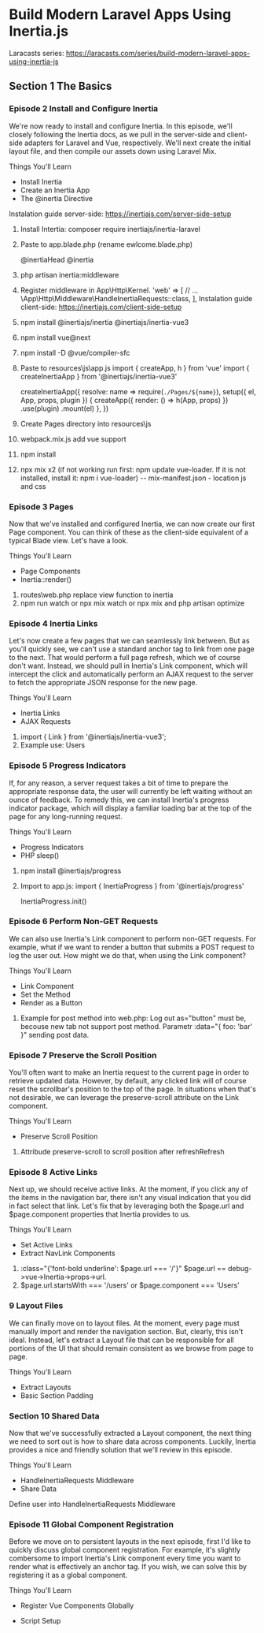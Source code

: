 # Build Modern Laravel Apps Using Inertia.js

Laracasts series: https://laracasts.com/series/build-modern-laravel-apps-using-inertia-js
## Section 1 The Basics
### Episode 2 Install and Configure Inertia
We're now ready to install and configure Inertia. In this episode, we'll closely following the Inertia docs, as we pull in the server-side and client-side adapters for Laravel and Vue, respectively. We'll next create the initial layout file, and then compile our assets down using Laravel Mix.

Things You'll Learn
- Install Inertia
- Create an Inertia App
- The @inertia Directive

Instalation guide server-side: https://inertiajs.com/server-side-setup
1. Install Intertia: composer require inertiajs/inertia-laravel
2. Paste to app.blade.php (rename ewlcome.blade.php) 
    <!DOCTYPE html>
    <html>
    <head>
        <meta charset="utf-8" />
        <meta name="viewport" content="width=device-width, initial-scale=1.0, maximum-scale=1.0" />
        <link href="{{ mix('/css/app.css') }}" rel="stylesheet" />
        <script src="{{ mix('/js/app.js') }}" defer></script>
        @inertiaHead
    </head>
    <body>
        @inertia
    </body>
    </html>
3. php artisan inertia:middleware
4. Register middleware in App\Http\Kernel.
    'web' => [
        // ...
        \App\Http\Middleware\HandleInertiaRequests::class,
    ],
Instalation guide client-side: https://inertiajs.com/client-side-setup
1. npm install @inertiajs/inertia @inertiajs/inertia-vue3
2. npm install vue@next
3. npm install -D @vue/compiler-sfc
4. Paste to resources\js\app.js
    import { createApp, h } from 'vue'
    import { createInertiaApp } from '@inertiajs/inertia-vue3'

    createInertiaApp({
    resolve: name => require(`./Pages/${name}`),
    setup({ el, App, props, plugin }) {
        createApp({ render: () => h(App, props) })
        .use(plugin)
        .mount(el)
    },
    })
5. Create Pages directory into resources\js
6. webpack.mix.js add vue support
7. npm install
8. npx mix x2 (if not working run first: npm update vue-loader. If it is not installed, install it: npm i vue-loader)
--
mix-manifest.json - location js and css
### Episode 3 Pages
Now that we've installed and configured Inertia, we can now create our first Page component. You can think of these as the client-side equivalent of a typical Blade view. Let's have a look.

Things You'll Learn
- Page Components
- Inertia::render()

1. routes\web.php replace view function to inertia
2. npm run watch or npx mix watch or npx mix and php artisan optimize
### Episode 4 Inertia Links
Let's now create a few pages that we can seamlessly link between. But as you'll quickly see, we can't use a standard anchor tag to link from one page to the next. That would perform a full page refresh, which we of course don't want. Instead, we should pull in Inertia's Link component, which will intercept the click and automatically perform an AJAX request to the server to fetch the appropriate JSON response for the new page.

Things You'll Learn
- Inertia Links
- AJAX Requests

1. import { Link } from '@inertiajs/inertia-vue3';
2. Example use: <Link href="/users">Users</Link>
### Episode 5 Progress Indicators
If, for any reason, a server request takes a bit of time to prepare the appropriate response data, the user will currently be left waiting without an ounce of feedback. To remedy this, we can install Inertia's progress indicator package, which will display a familiar loading bar at the top of the page for any long-running request.

Things You'll Learn
- Progress Indicators
- PHP sleep()

1. npm install @inertiajs/progress
2. Import to app.js:
    import { InertiaProgress } from '@inertiajs/progress'

    InertiaProgress.init()
### Episode 6 Perform Non-GET Requests
We can also use Inertia's Link component to perform non-GET requests. For example, what if we want to render a button that submits a POST request to log the user out. How might we do that, when using the Link component?

Things You'll Learn
- Link Component
- Set the Method
- Render as a Button

1. Example for post method into web.php: <Link :data="{ foo: 'bar' }" href="/logout" method="post" as="button">Log out</Link> as="button" must be, becouse new tab not support post method. Parametr :data="{ foo: 'bar' }" sending post data.
### Episode 7 Preserve the Scroll Position
You'll often want to make an Inertia request to the current page in order to retrieve updated data. However, by default, any clicked link will of course reset the scrollbar's position to the top of the page. In situations when that's not desirable, we can leverage the preserve-scroll attribute on the Link component.

Things You'll Learn
- Preserve Scroll Position

1. Attribude preserve-scroll to scroll position after refresh<Link href="/users" class="text-blue-500" preserve-scroll>Refresh</Link>
### Episode 8 Active Links
Next up, we should receive active links. At the moment, if you click any of the items in the navigation bar, there isn't any visual indication that you did in fact select that link. Let's fix that by leveraging both the $page.url and $page.component properties that Inertia provides to us.

Things You'll Learn
- Set Active Links
- Extract NavLink Components

1. :class="{'font-bold underline': $page.url === '/'}" $page.url == debug->vue->Inertia->props->url.
2. $page.url.startsWith === '/users' or $page.component === 'Users'
### 9 Layout Files
We can finally move on to layout files. At the moment, every page must manually import and render the navigation section. But, clearly, this isn't ideal. Instead, let's extract a Layout file that can be responsible for all portions of the UI that should remain consistent as we browse from page to page.

Things You'll Learn
- Extract Layouts
- Basic Section Padding
### Section 10 Shared Data
Now that we've successfully extracted a Layout component, the next thing we need to sort out is how to share data across components. Luckily, Inertia provides a nice and friendly solution that we'll review in this episode.

Things You'll Learn
- HandleInertiaRequests Middleware
- Share Data

Define user into HandleInertiaRequests Middleware
### Episode 11 Global Component Registration
Before we move on to persistent layouts in the next episode, first I'd like to quickly discuss global component registration. For example, it's slightly combersome to import Inertia's Link component every time you want to render what is effectively an anchor tag. If you wish, we can solve this by registering it as a global component.

Things You'll Learn
- Register Vue Components Globally
- Script Setup

    <script setup> - delete export default {} or registry global component into app.js
### Episode 12 Persistent Layouts
Currently, layout state is reset each time we click from page to page. This is because every page component includes the Layout as part of its template. As such, when you visit a new page, that component, including the layout, is destroyed. If you instead want state from your layouts to persist across pages - such as for a podcast that continues playing as your browse the site - we'll need to review persistent layouts.

Things You'll Learn
- Persistent Layouts
- State

Rebulid Layout - podscast without reset
### Episode 13 Default Layouts
Now that we have persistent layouts working, if you wish, we can next remove the need to manually import and set the Layout for every single page component.

Things You'll Learn
- Default Layouts
- CommonJS Imports

Default page layout (into app.js) and remove scripts into pages: 
    import Layout from "./Shared/Layout";

    resolve: name => {
        let page = require(`./Pages/${name}`).default;

        page.layout ??= Layout;

        return page;
    },

### Episode 14 Code Splitting and Dynamic Imports
Before we move on to something else, let's quickly touch upon dynamic imports and how that can potentially affect your bundle. If the app you're building warrants it, we can asynchronously download the JavaScript for each page in real-time, as the user browses your site.

Things You'll Learn
- Async Functions
- Dynamic Imports
- Mix Extraction

Add .extract() into webpack.mix.js - dynamic create js file to antoher sites.
!!If not extract() function then load one js file!!
npx mix adding manifest.js file and vendor.js file. Must addingo to app.blade.php

Update app.js
    resolve: async name => {
    
    let page = (await import(`./Pages/${name}`)).default;

    // ??= == OR
    page.layout ??= Layout;

    return page;
  },

Run npx mix

Loading site js file (debug)

### Episode 15
Next up, let's figure out how to make the head portion of our HTML dynamic. Luckily, Inertia makes this a cinch by offering a Head component that we can pull in.

Things You'll Learn
- Inertia's Head Component
- Set Head Defaults